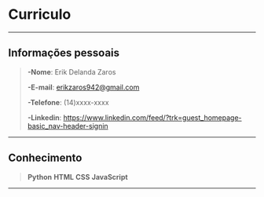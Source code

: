 # Curriculo
---

## Informações pessoais
>**-Nome**: Erik Delanda Zaros
>
>**-E-mail**: erikzaros942@gmail.com
>
>**-Telefone**: (14)xxxx-xxxx
>
>**-Linkedin**: https://www.linkedin.com/feed/?trk=guest_homepage-basic_nav-header-signin
---
## Conhecimento
>**Python**
>**HTML**
>**CSS**
>**JavaScript**
---

